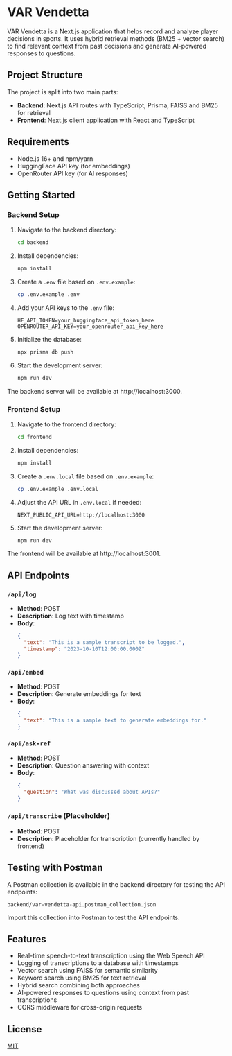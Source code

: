 # VAR Vendetta

VAR Vendetta is a Next.js application that helps record and analyze player decisions in sports. It uses hybrid retrieval methods (BM25 + vector search) to find relevant context from past decisions and generate AI-powered responses to questions.

## Project Structure

The project is split into two main parts:

- **Backend**: Next.js API routes with TypeScript, Prisma, FAISS and BM25 for retrieval
- **Frontend**: Next.js client application with React and TypeScript

## Requirements

- Node.js 16+ and npm/yarn
- HuggingFace API key (for embeddings)
- OpenRouter API key (for AI responses)

## Getting Started

### Backend Setup

1. Navigate to the backend directory:
   ```bash
   cd backend
   ```

2. Install dependencies:
   ```bash
   npm install
   ```

3. Create a `.env` file based on `.env.example`:
   ```bash
   cp .env.example .env
   ```

4. Add your API keys to the `.env` file:
   ```
   HF_API_TOKEN=your_huggingface_api_token_here
   OPENROUTER_API_KEY=your_openrouter_api_key_here
   ```

5. Initialize the database:
   ```bash
   npx prisma db push
   ```

6. Start the development server:
   ```bash
   npm run dev
   ```

The backend server will be available at http://localhost:3000.

### Frontend Setup

1. Navigate to the frontend directory:
   ```bash
   cd frontend
   ```

2. Install dependencies:
   ```bash
   npm install
   ```

3. Create a `.env.local` file based on `.env.example`:
   ```bash
   cp .env.example .env.local
   ```

4. Adjust the API URL in `.env.local` if needed:
   ```
   NEXT_PUBLIC_API_URL=http://localhost:3000
   ```

5. Start the development server:
   ```bash
   npm run dev
   ```

The frontend will be available at http://localhost:3001.

## API Endpoints

### `/api/log`
- **Method**: POST
- **Description**: Log text with timestamp
- **Body**:
  ```json
  {
    "text": "This is a sample transcript to be logged.",
    "timestamp": "2023-10-10T12:00:00.000Z"
  }
  ```

### `/api/embed`
- **Method**: POST
- **Description**: Generate embeddings for text
- **Body**:
  ```json
  {
    "text": "This is a sample text to generate embeddings for."
  }
  ```

### `/api/ask-ref`
- **Method**: POST
- **Description**: Question answering with context
- **Body**:
  ```json
  {
    "question": "What was discussed about APIs?"
  }
  ```

### `/api/transcribe` (Placeholder)
- **Method**: POST
- **Description**: Placeholder for transcription (currently handled by frontend)

## Testing with Postman

A Postman collection is available in the backend directory for testing the API endpoints:

```
backend/var-vendetta-api.postman_collection.json
```

Import this collection into Postman to test the API endpoints.

## Features

- Real-time speech-to-text transcription using the Web Speech API
- Logging of transcriptions to a database with timestamps
- Vector search using FAISS for semantic similarity
- Keyword search using BM25 for text retrieval
- Hybrid search combining both approaches
- AI-powered responses to questions using context from past transcriptions
- CORS middleware for cross-origin requests

## License

[MIT](LICENSE)
